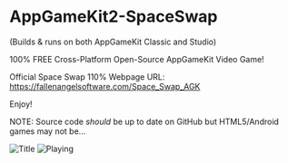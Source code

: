 # AppGameKit2-SpaceSwap
(Builds & runs on both AppGameKit Classic and Studio)

100% FREE Cross-Platform Open-Source AppGameKit Video Game!

Official Space Swap 110% Webpage URL:
https://fallenangelsoftware.com/Space_Swap_AGK

Enjoy!

NOTE: Source code *should* be up to date on GitHub but HTML5/Android games may not be...

![Title](http://fallenangelsoftware.com/stuff/files/SpaceSwap/SS-GooglePlay/Title.png) ![Playing](http://fallenangelsoftware.com/stuff/files/SpaceSwap/SS-GooglePlay/Playing.png)
